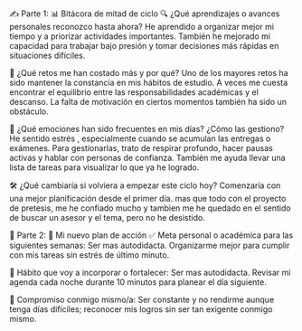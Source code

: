 ✍️ Parte 1: 📊 Bitácora de mitad de ciclo
🔍 ¿Qué aprendizajes o avances personales reconozco hasta ahora?
He aprendido a organizar mejor mi tiempo y a priorizar actividades importantes. También he mejorado mi capacidad para trabajar bajo presión y tomar decisiones más rápidas en situaciones difíciles.

💼 ¿Qué retos me han costado más y por qué?
Uno de los mayores retos ha sido mantener la constancia en mis hábitos de estudio. A veces me cuesta encontrar el equilibrio entre las responsabilidades académicas y el descanso. La falta de motivación en ciertos momentos también ha sido un obstáculo.

🧠 ¿Qué emociones han sido frecuentes en mis días? ¿Cómo las gestiono?
He sentido estrés , especialmente cuando se acumulan las entregas o exámenes. Para gestionarlas, trato de respirar profundo, hacer pausas activas y hablar con personas de confianza. También me ayuda llevar una lista de tareas para visualizar lo que ya he logrado.

🛠️ ¿Qué cambiaría si volviera a empezar este ciclo hoy?
Comenzaría con una mejor planificación desde el primer día. mas que todo con el proyecto de pretesis, me he confiado mucho y tambien me he quedado en el sentido de buscar un asesor y el tema, pero no he desistido.

🚀 Parte 2: 🎯 Mi nuevo plan de acción
✅ Meta personal o académica para las siguientes semanas:
Ser mas autodidacta.
Organizarme mejor para cumplir con mis tareas sin estrés de último minuto.

🔁 Hábito que voy a incorporar o fortalecer:
Ser mas autodidacta.
Revisar mi agenda cada noche durante 10 minutos para planear el día siguiente.

🌈 Compromiso conmigo mismo/a:
Ser constante y no rendirme aunque tenga días difíciles; reconocer mis logros sin ser tan exigente conmigo mismo.
